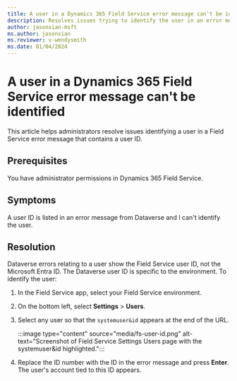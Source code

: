 ```yaml
---
title: A user in a Dynamics 365 Field Service error message can't be identified 
description: Resolves issues trying to identify the user in an error message in Dynamics 365 Field Service.
author: jasonxian-msft
ms.author: jasonxian
ms.reviewer: v-wendysmith
ms.date: 01/04/2024
---
```

# A user in a Dynamics 365 Field Service error message can't be identified

This article helps administrators resolve issues identifying a user in a Field Service error message that contains a user ID.

## Prerequisites

You have administrator permissions in Dynamics 365 Field Service.

## Symptoms

A user ID is listed in an error message from Dataverse and I can't identify the user.

## Resolution

Dataverse errors relating to a user show the Field Service user ID, not the Microsoft Entra ID. The Dataverse user ID is specific to the environment. To identify the user:

1. In the Field Service app, select your Field Service environment.

1. On the bottom left, select **Settings** > **Users**.

1. Select any user so that the `systemuser&id` appears at the end of the URL.

   :::image type="content" source="media/fs-user-id.png" alt-text="Screenshot of Field Service Settings Users page with the systemuser&id highlighted.":::

1. Replace the ID number with the ID in the error message and press **Enter**. The user's account tied to this ID appears.
